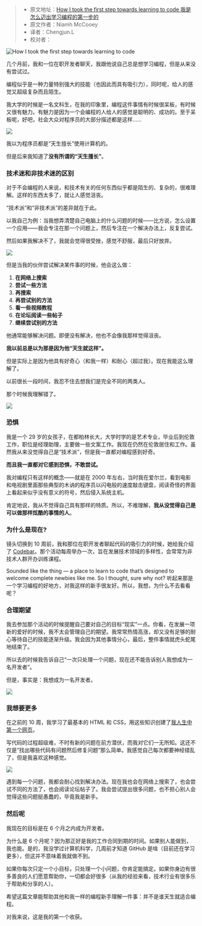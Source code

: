 > -   原文地址：[How I took the first step towards learning to code 我是怎么迈出学习编程的第一步的](https://www.freecodecamp.org/news/the-first-step-towards-learning-to-code-2e4c31e86630/)
> -   原文作者：Niamh McCooey
> -   译者：Chengjun.L
> -   校对者：

![How I took the first step towards learning to code](https://cdn-media-1.freecodecamp.org/images/1*CFeeiP9bD0riPqSIfCzX6A.jpeg)

几个月前，我和一位在职开发者聊天，我跟他说自己总是想学习编程，但是从来没有尝试过。

编程似乎是一种力量特别强大的技能（也因此而具有吸引力），同时呢，给人的感觉又超级复杂而且陌生。

我大学的时候是一名文科生，在我的印象里，编程这件事情有时候很呆板，有时候又很有魅力。有魅力是因为一个会编程的人给人的感觉是聪明的、成功的。至于呆板呢，好吧，社会大众对程序员的大部分描述都是这样......

![](https://cdn-media-1.freecodecamp.org/images/nfRdlv1hiH988xDoDqM7-FxSYU14fNJb6VPO)

我以为程序员都是“天生擅长”使用计算机的。

但是后来我知道了**没有所谓的“天生擅长”**。

### 技术迷和非技术迷的区别

对于不会编程的人来说，和技术有关的任何东西似乎都是陌生的、复杂的，很难理解。这样的东西太多了，就让人感觉沮丧。

“技术派”和“非技术派”的差异就在于此。

以我自己为例：当我想弄清楚自己电脑上的什么问题的时候——比方说，怎么设置一个应用——我会专注在那一个问题上，然后专注在一个解决办法上，反复尝试。

然后如果我解决不了，我就会觉得很受挫，感觉不舒服，最后只好放弃。

![](https://cdn-media-1.freecodecamp.org/images/xMgp33dGmO0rpbL3LtnbEoXu36UZ3Wx-20I5)

但是当我的伙伴尝试解决某件事的时候，他会这么做：

1. **在网络上搜索**
2. **尝试一些方法**
3. **再搜索**
4. **再尝试别的方法**
5. **看一些视频教程**
6. **在论坛阅读一些帖子**
7. **继续尝试别的方法**

他通常能够解决问题。即便没有解决，他也不会像我那样觉得沮丧。

**我以前总是以为那是因为他“天生就这样”。**

但是实际上是因为他具有好奇心（和我一样）和耐心（超过我）。现在我能这么理解了。

以前很长一段时间，我忍不住去想我们是完全不同的两类人。

那个时候我理解错了。

![](https://cdn-media-1.freecodecamp.org/images/7i4inG4i9HOeaUHdXNsF5FrrmYnjFrmpSx-s)

### 恐惧

我是一个 29 岁的女孩子，在都柏林长大，大学时学的是艺术专业，毕业后到伦敦工作，职位是经理助理，主要做一些文案工作。我现在仍然在伦敦居住和工作。虽然我从来没觉得自己是“技术派”，但是我一直都对编程感到好奇。

**而且我一直都对它感到恐惧，不敢尝试。**

我对编程只有这样的概念——就是在 2000 年左右，当时我在爱尔兰，看到电影和电视剧里面那些典型的木讷的程序员以闪电般的速度敲击键盘，阅读奇怪的界面上看起来似乎没有意义的符号，然后侵入系统主机。

肯定地说，我从不觉得自己具有那样的特质。所以，不难理解，**我从没觉得自己是可以做那样炫酷的事情的人**。

### 为什么是现在?

镜头切换到 10 周前，我和那位在职开发者聊起代码的吸引力的时候，她给我介绍了 [Codebar][1]。那个活动每周举办一次，旨在发展技术领域的多样性，会常常为非技术人群开办训练课程。

Sounded like the thing — a place to learn to code that’s designed to welcome complete newbies like me. So I thought, sure why not?
听起来那是一个学习编程的好地方，对我这样的新手很友好。所以，我想，为什么不去看看呢？

### 合理期望

我去参加那个活动的时候提醒自己要对自己的目标“现实”一点。你看，在发展一项新的爱好的时候，我不太会管理自己的期望。我常常热情高涨，却又没有足够的耐心等待自己的技能逐渐升级。我会因为其他事情分心，最后，整件事情就虎头蛇尾地结束了。

所以去的时候我告诉自己“一次只处理一个问题，现在还不能告诉别人我想成为一名开发者”。

但是，事实是：我想成为一名开发者。

![](https://cdn-media-1.freecodecamp.org/images/niNPueDfyi75HA71aRdjE9p7vqfqvnBEYxpe)

### **我想要更多**

在之前的 10 周，我学习了最基本的 HTML 和 CSS，用这些知识创建了[我人生中第一个网页][2]。

写代码的过程超级难，不时有新的问题在前方潜伏，而我对它们一无所知。这还不仅是“找出哪些代码有问题然后修复问题”那么简单。我感觉自己每次都要神经错乱了，但是我喜欢这种感觉。

![](https://cdn-media-1.freecodecamp.org/images/7WzzMmw7cB8gEIQbjhXchHyA94LHGIqVKVR8)

遇到每一个问题，我都会耐心找到解决办法。现在我也会在网络上搜索了，也会尝试不同的方法了，也会阅读论坛帖子了。我会尝试提出很多问题，也不担心别人会觉得这些问题挺愚蠢的，毕竟我是新手。

### **然后呢**

我现在的目标是在 6 个月之内成为开发者。

为什么是 6 个月呢？因为那正好是我的工作合同到期的时间。如果别人能做到，我也能。是的，我没学过计算机科学，几周前才知道 GitHub 是啥（目前还在学习更多），但这并不意味着我就做不到。

如果你每次只定一个小目标，只处理一个小问题，你肯定能搞定。如果你身边有很多善良的人们愿意帮助你，一切都会好很多（从我的经验来看，技术行业有很多乐于帮助和分享的人）。

希望这篇文章能帮助其他和我一样的编程新手理解一件事：并不是谁天生就适合编程。

对我来说，这是我的第一个收获。

[1]: http://www.codebar.io/
[2]: https://niamhmccoo.github.io/
[3]: http://tutorials.codebar.io/
[4]: https://flexboxfroggy.com/
[5]: https://flukeout.github.io/
